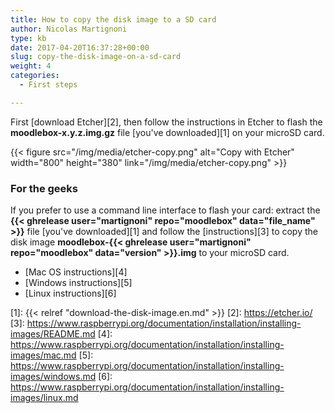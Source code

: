 ```yaml
---
title: How to copy the disk image to a SD card
author: Nicolas Martignoni
type: kb
date: 2017-04-20T16:37:28+00:00
slug: copy-the-disk-image-on-a-sd-card
weight: 4
categories:
  - First steps

---
```

First [download Etcher][2], then follow the instructions in Etcher to flash the __moodlebox-x.y.z.img.gz__ file [you've downloaded][1] on your microSD card.

{{< figure src="/img/media/etcher-copy.png" alt="Copy with Etcher" width="800" height="380" link="/img/media/etcher-copy.png" >}}

### For the geeks

If you prefer to use a command line interface to flash your card: extract the __{{< ghrelease user="martignoni" repo="moodlebox" data="file_name" >}}__ file [you've downloaded][1] and follow the [instructions][3] to copy the disk image __moodlebox-{{< ghrelease user="martignoni" repo="moodlebox" data="version" >}}.img__ to your microSD card.

  * [Mac OS instructions][4]
  * [Windows instructions][5]
  * [Linux instructions][6]

 [1]: {{< relref "download-the-disk-image.en.md" >}}
 [2]: https://etcher.io/
 [3]: https://www.raspberrypi.org/documentation/installation/installing-images/README.md
 [4]: https://www.raspberrypi.org/documentation/installation/installing-images/mac.md
 [5]: https://www.raspberrypi.org/documentation/installation/installing-images/windows.md
 [6]: https://www.raspberrypi.org/documentation/installation/installing-images/linux.md

